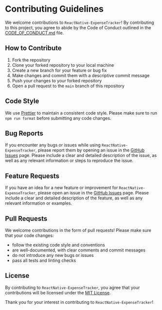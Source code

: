 # Contributing Guidelines

We welcome contributions to `ReactNative-ExpenseTracker`! By contributing to this project, you agree to abide by the Code of Conduct outlined in the [CODE_OF_CONDUCT.md](CODE_OF_CONDUCT.md) file.

## How to Contribute

1. Fork the repository
2. Clone your forked repository to your local machine
3. Create a new branch for your feature or bug fix
4. Make changes and commit them with a descriptive commit message
5. Push your changes to your forked repository
6. Open a pull request to the `main` branch of this repository

## Code Style

We use [Prettier](https://prettier.io/) to maintain a consistent code style. Please make sure to run `npm run format` before submitting any code changes.

## Bug Reports

If you encounter any bugs or issues while using `ReactNative-ExpenseTracker`, please report them by opening an issue in the [GitHub Issues](https://github.com/halderjoydeep/ReactNative-ExpenseTracker/issues) page. Please include a clear and detailed description of the issue, as well as any relevant information or steps to reproduce the issue.

## Feature Requests

If you have an idea for a new feature or improvement for `ReactNative-ExpenseTracker`, please open an issue in the [GitHub Issues](https://github.com/halderjoydeep/ReactNative-ExpenseTracker/issues) page. Please include a clear and detailed description of the feature, as well as any relevant information or examples.

## Pull Requests

We welcome contributions in the form of pull requests! Please make sure that your code changes:

- follow the existing code style and conventions
- are well-documented, with clear comments and commit messages
- do not introduce any new bugs or issues
- pass all tests and linting checks

## License

By contributing to `ReactNative-ExpenseTracker`, you agree that your contributions will be licensed under the [MIT License](LICENSE).

Thank you for your interest in contributing to `ReactNative-ExpenseTracker`!
